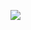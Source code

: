 
![](https://images.pexels.com/photos/16040/pexels-photo.jpg?auto=compress&cs=tinysrgb&w=1260&h=750&dpr=1)

